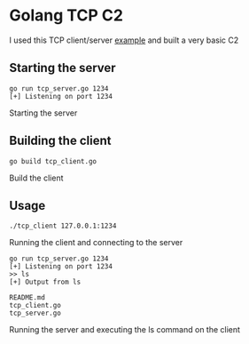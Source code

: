 # Golang TCP C2

I used this TCP client/server [example](https://www.linode.com/docs/guides/developing-udp-and-tcp-clients-and-servers-in-go/) and built a very basic C2

## Starting the server

```
go run tcp_server.go 1234
[+] Listening on port 1234
```

Starting the server

## Building the client

```
go build tcp_client.go
```

Build the client

## Usage

```
./tcp_client 127.0.0.1:1234
```

Running the client and connecting to the server

```
go run tcp_server.go 1234
[+] Listening on port 1234
>> ls
[+] Output from ls

README.md
tcp_client.go
tcp_server.go
```

Running the server and executing the ls command on the client

